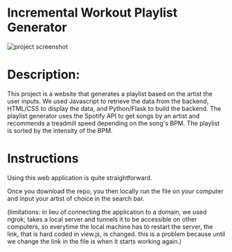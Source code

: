 # Incremental Workout Playlist Generator
![project screenshot](https://cdn.discordapp.com/attachments/977415435077189654/977851720057122847/unknown.png)

# Description:
This project is a website that generates a playlist based on the artist the user inputs. We used Javascript to retrieve the data from the backend, HTML/CSS to display the data, and Python/Flask to build the backend. The playlist generator uses the Spotify API to get songs by an artist and recommends a treadmill speed depending on the song's BPM. The  playlist is sorted by the intensity of the BPM.

# Instructions
Using this web application is quite straightforward.

Once you download the repo, you then locally run the file on your computer and input your artist of choice in the search bar.

(limitations: in lieu of connecting the application to a domain, we used ngrok; takes a local server and tunnels it to be accessible on other computers, so everytime the local machine has to restart the server, the link, that is hard coded in view.js, is changed. this is a problem because until we change the link in the file is when it starts working again.)

